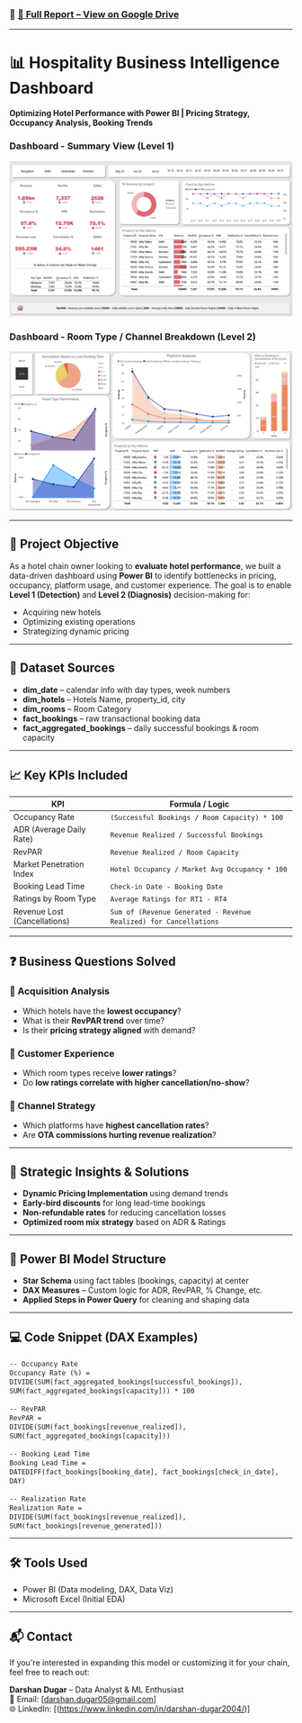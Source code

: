 ### 🔗 **[📄 Full Report – View on Google Drive](https://drive.google.com/file/d/1njXip2nhrUlpWKMZIY86b9GyjK3lUeV3/view?usp=sharing)**

---

# 📊 Hospitality Business Intelligence Dashboard  
**Optimizing Hotel Performance with Power BI | Pricing Strategy, Occupancy Analysis, Booking Trends**

<h3>Dashboard - Summary View (Level 1)</h3>
<img src="data/dash1.png" alt="Dashboard - Summary View - Level 1" width="600" />

<h3>Dashboard - Room Type / Channel Breakdown (Level 2)</h3>
<img src="data/dash2.png" alt="Dashboard - Room Type/Channel Breakdown - Level 2" width="600" />


---

## 📌 Project Objective

As a hotel chain owner looking to **evaluate hotel performance**, we built a data-driven dashboard using **Power BI** to identify bottlenecks in pricing, occupancy, platform usage, and customer experience. The goal is to enable **Level 1 (Detection)** and **Level 2 (Diagnosis)** decision-making for:

- Acquiring new hotels
- Optimizing existing operations
- Strategizing dynamic pricing

---

## 📁 Dataset Sources

- **dim_date** – calendar info with day types, week numbers
- **dim_hotels** – Hotels Name, property_id, city
- **dim_rooms** – Room Category
- **fact_bookings** – raw transactional booking data  
- **fact_aggregated_bookings** – daily successful bookings & room capacity
  
---

## 📈 Key KPIs Included

| KPI                        | Formula / Logic                                                                 |
|---------------------------|----------------------------------------------------------------------------------|
| Occupancy Rate            | `(Successful Bookings / Room Capacity) * 100`                                   |
| ADR (Average Daily Rate)  | `Revenue Realized / Successful Bookings`                                        |
| RevPAR                    | `Revenue Realized / Room Capacity`                                              |
| Market Penetration Index  | `Hotel Occupancy / Market Avg Occupancy * 100`                                  |
| Booking Lead Time         | `Check-in Date - Booking Date`                                                  |
| Ratings by Room Type      | `Average Ratings for RT1 - RT4`                                                 |
| Revenue Lost (Cancellations) | `Sum of (Revenue Generated - Revenue Realized) for Cancellations`           |

---

## ❓ Business Questions Solved

### 📍 Acquisition Analysis
- Which hotels have the **lowest occupancy**?
- What is their **RevPAR trend** over time?
- Is their **pricing strategy aligned** with demand?

### 📍 Customer Experience
- Which room types receive **lower ratings**?
- Do **low ratings correlate with higher cancellation/no-show**?

### 📍 Channel Strategy
- Which platforms have **highest cancellation rates**?
- Are **OTA commissions hurting revenue realization**?

---

## 🎯 Strategic Insights & Solutions

- **Dynamic Pricing Implementation** using demand trends
- **Early-bird discounts** for long lead-time bookings
- **Non-refundable rates** for reducing cancellation losses
- **Optimized room mix strategy** based on ADR & Ratings

---

## 🧠 Power BI Model Structure

- **Star Schema** using fact tables (bookings, capacity) at center  
- **DAX Measures** – Custom logic for ADR, RevPAR, % Change, etc.  
- **Applied Steps in Power Query** for cleaning and shaping data  

---

## 💻 Code Snippet (DAX Examples)

```DAX
-- Occupancy Rate
Occupancy Rate (%) = 
DIVIDE(SUM(fact_aggregated_bookings[successful_bookings]), SUM(fact_aggregated_bookings[capacity])) * 100

-- RevPAR
RevPAR = 
DIVIDE(SUM(fact_bookings[revenue_realized]), SUM(fact_aggregated_bookings[capacity]))

-- Booking Lead Time
Booking Lead Time = 
DATEDIFF(fact_bookings[booking_date], fact_bookings[check_in_date], DAY)

-- Realization Rate
Realization Rate = 
DIVIDE(SUM(fact_bookings[revenue_realized]), SUM(fact_bookings[revenue_generated]))
```

---

## 🛠 Tools Used

- Power BI (Data modeling, DAX, Data Viz)
- Microsoft Excel (Initial EDA)

---

## 📬 Contact

If you're interested in expanding this model or customizing it for your chain, feel free to reach out:

**Darshan Dugar** – Data Analyst & ML Enthusiast  
📧 Email: [darshan.dugar05@gmail.com]  
🌐 LinkedIn: [(https://www.linkedin.com/in/darshan-dugar2004/)]
